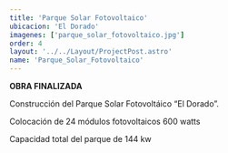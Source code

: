 ```yaml
---
title: 'Parque Solar Fotovoltaico'
ubicacion: 'El Dorado'
imagenes: ['parque_solar_fotovoltaico.jpg']
order: 4
layout: '../../Layout/ProjectPost.astro'
name: 'Parque_Solar_Fotovoltaico'
---
```


**OBRA FINALIZADA**

Construcción del Parque  Solar Fotovoltáico “El
Dorado”.

Colocación de 24 módulos fotovoltaicos 600 watts

Capacidad total del parque de 144 kw
